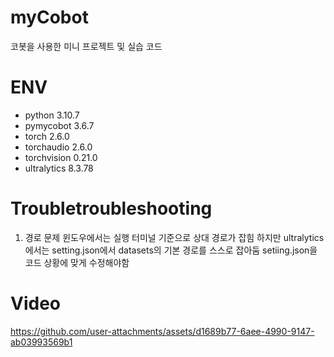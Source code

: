 # myCobot
코봇을 사용한 미니 프로젝트 및 실습 코드

# ENV
- python 3.10.7
- pymycobot 3.6.7
- torch 2.6.0
- torchaudio 2.6.0
- torchvision 0.21.0
- ultralytics 8.3.78
# Troubletroubleshooting
1. 경로 문제
   윈도우에서는 실행 터미널 기준으로 상대 경로가 잡힘
   하지만 ultralytics에서는 setting.json에서 datasets의 기본 경로를 스스로 잡아둠
   setiing.json을 코드 상황에 맞게 수정해야함

 # Video
https://github.com/user-attachments/assets/d1689b77-6aee-4990-9147-ab03993569b1


